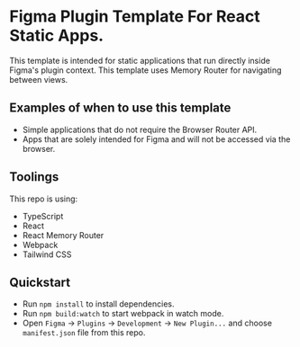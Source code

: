 # Figma Plugin Template For React Static Apps.

This template is intended for static applications that run directly inside Figma's plugin context. This template uses Memory Router for navigating between views.

## Examples of when to use this template

- Simple applications that do not require the Browser Router API.
- Apps that are solely intended for Figma and will not be accessed via the browser.

## Toolings

This repo is using:

- TypeScript
- React
- React Memory Router
- Webpack
- Tailwind CSS

## Quickstart

- Run `npm install` to install dependencies.
- Run `npm build:watch` to start webpack in watch mode.
- Open `Figma` -> `Plugins` -> `Development` -> `New Plugin...` and choose `manifest.json` file from this repo.
